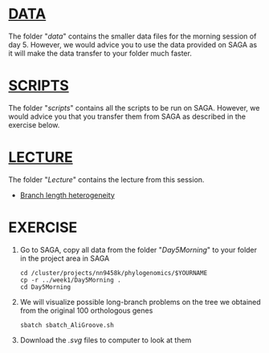 # [DATA](data)
The folder "_data_" contains the smaller data files for the morning session of day 5. However, we would advice you to use the data provided on SAGA as it will make the data transfer to your folder much faster.

# [SCRIPTS](scripts)
The folder "_scripts_" contains all the scripts to be run on SAGA. However, we would advice you that you transfer them from SAGA as described in the exercise below.

# [LECTURE](Lecture)
The folder "_Lecture_" contains the lecture from this session.
* [Branch length heterogeneity](https://github.com/ForBioPhylogenomics/tutorials/blob/main/week1_day5_morning/Lecture/Day5_01_BranchLengthHeterogeneity.pdf)

# EXERCISE
1. Go to SAGA, copy all data from the folder "_Day5Morning_" to your folder in the project area in SAGA
	
	```
	cd /cluster/projects/nn9458k/phylogenomics/$YOURNAME
	cp -r ../week1/Day5Morning .
	cd Day5Morning
	```
	
2. We will visualize possible long-branch problems on the tree we obtained from the original 100 orthologous genes
	
	```
	sbatch sbatch_AliGroove.sh
	```
	
3. Download the _.svg_ files to computer to look at them
